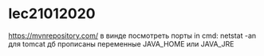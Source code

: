 # lec21012020

https://mvnrepository.com/
в винде посмотреть порты in cmd: netstat -an
для tomcat дб прописаны переменные JAVA_HOME или JAVA_JRE

